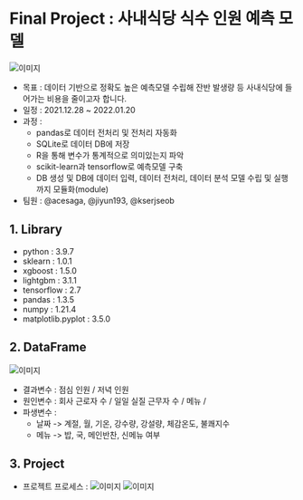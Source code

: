 # Final Project : 사내식당 식수 인원 예측 모델
![이미지](https://github.com/obilige/Team3/tree/master/image/Diagram_1.jpg)
- 목표 : 데이터 기반으로 정확도 높은 예측모델 수립해 잔반 발생량 등 사내식당에 들어가는 비용을 줄이고자 합니다.
- 일정 : 2021.12.28 ~ 2022.01.20
- 과정 :  
    + pandas로 데이터 전처리 및 전처리 자동화
    + SQLite로 데이터 DB에 저장
    + R을 통해 변수가 통계적으로 의미있는지 파악
    + scikit-learn과 tensorflow로 예측모델 구축
    + DB 생성 및 DB에 데이터 입력, 데이터 전처리, 데이터 분석 모델 수립 및 실행까지 모듈화(module)
- 팀원 : @acesaga, @jiyun193, @kserjseob

## 1. Library
- python : 3.9.7
- sklearn : 1.0.1
- xgboost : 1.5.0
- lightgbm : 3.1.1
- tensorflow : 2.7
- pandas : 1.3.5
- numpy : 1.21.4
- matplotlib.pyplot : 3.5.0


## 2. DataFrame
![이미지](https://github.com/obilige/Team3/tree/master/image/Diagram_3.jpg)
- 결과변수 : 점심 인원 / 저녁 인원
- 원인변수 : 회사 근로자 수 / 일일 실질 근무자 수 / 메뉴 /
- 파생변수 :
    + 날짜 -> 계절, 월, 기온, 강수량, 강설량, 체감온도, 불쾌지수
    + 메뉴 -> 밥, 국, 메인반찬, 신메뉴 여부


## 3. Project
- 프로젝트 프로세스 :
![이미지](https://github.com/obilige/Team3/tree/master/image/Diagram_2.jpg)
![이미지](https://github.com/obilige/Team3/tree/master/image/Diagram_4.jpg)